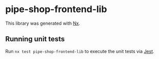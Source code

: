 # pipe-shop-frontend-lib

This library was generated with [Nx](https://nx.dev).

## Running unit tests

Run `nx test pipe-shop-frontend-lib` to execute the unit tests via [Jest](https://jestjs.io).
